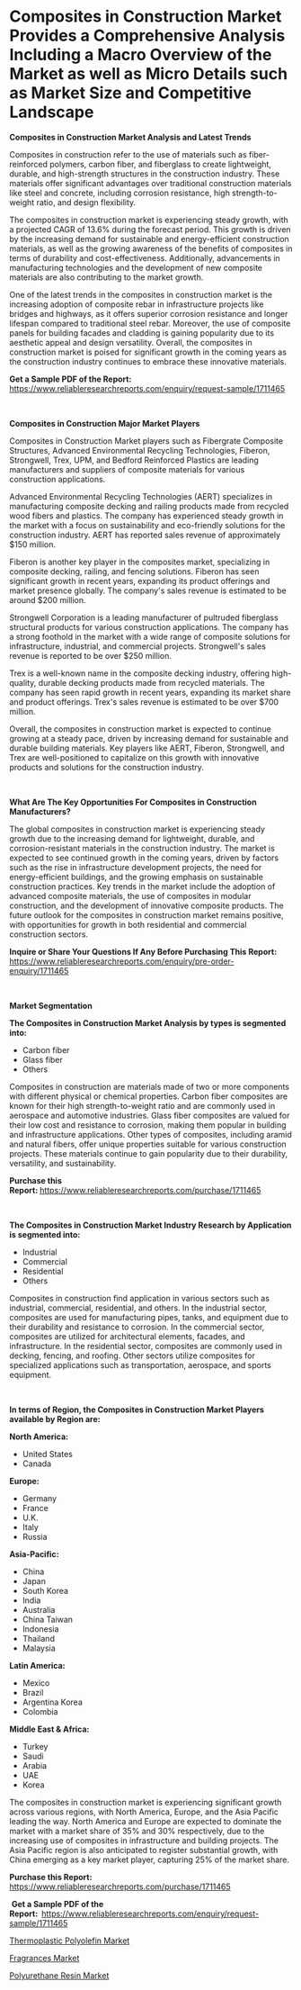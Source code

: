 <p><h1>Composites in Construction Market Provides a Comprehensive Analysis Including a Macro Overview of the Market as well as Micro Details such as Market Size and Competitive Landscape</h1></p><p><strong>Composites in Construction Market Analysis and Latest Trends</strong></p>
<p><p>Composites in construction refer to the use of materials such as fiber-reinforced polymers, carbon fiber, and fiberglass to create lightweight, durable, and high-strength structures in the construction industry. These materials offer significant advantages over traditional construction materials like steel and concrete, including corrosion resistance, high strength-to-weight ratio, and design flexibility.</p><p>The composites in construction market is experiencing steady growth, with a projected CAGR of 13.6% during the forecast period. This growth is driven by the increasing demand for sustainable and energy-efficient construction materials, as well as the growing awareness of the benefits of composites in terms of durability and cost-effectiveness. Additionally, advancements in manufacturing technologies and the development of new composite materials are also contributing to the market growth.</p><p>One of the latest trends in the composites in construction market is the increasing adoption of composite rebar in infrastructure projects like bridges and highways, as it offers superior corrosion resistance and longer lifespan compared to traditional steel rebar. Moreover, the use of composite panels for building facades and cladding is gaining popularity due to its aesthetic appeal and design versatility. Overall, the composites in construction market is poised for significant growth in the coming years as the construction industry continues to embrace these innovative materials.</p></p>
<p><strong>Get a Sample PDF of the Report:&nbsp;</strong> <a href="https://www.reliableresearchreports.com/enquiry/request-sample/1711465">https://www.reliableresearchreports.com/enquiry/request-sample/1711465</a></p>
<p>&nbsp;</p>
<p><strong>Composites in Construction Major Market Players</strong></p>
<p><p>Composites in Construction Market players such as Fibergrate Composite Structures, Advanced Environmental Recycling Technologies, Fiberon, Strongwell, Trex, UPM, and Bedford Reinforced Plastics are leading manufacturers and suppliers of composite materials for various construction applications.</p><p>Advanced Environmental Recycling Technologies (AERT) specializes in manufacturing composite decking and railing products made from recycled wood fibers and plastics. The company has experienced steady growth in the market with a focus on sustainability and eco-friendly solutions for the construction industry. AERT has reported sales revenue of approximately $150 million.</p><p>Fiberon is another key player in the composites market, specializing in composite decking, railing, and fencing solutions. Fiberon has seen significant growth in recent years, expanding its product offerings and market presence globally. The company's sales revenue is estimated to be around $200 million.</p><p>Strongwell Corporation is a leading manufacturer of pultruded fiberglass structural products for various construction applications. The company has a strong foothold in the market with a wide range of composite solutions for infrastructure, industrial, and commercial projects. Strongwell's sales revenue is reported to be over $250 million.</p><p>Trex is a well-known name in the composite decking industry, offering high-quality, durable decking products made from recycled materials. The company has seen rapid growth in recent years, expanding its market share and product offerings. Trex's sales revenue is estimated to be over $700 million.</p><p>Overall, the composites in construction market is expected to continue growing at a steady pace, driven by increasing demand for sustainable and durable building materials. Key players like AERT, Fiberon, Strongwell, and Trex are well-positioned to capitalize on this growth with innovative products and solutions for the construction industry.</p></p>
<p>&nbsp;</p>
<p><strong>What Are The Key Opportunities For Composites in Construction Manufacturers?</strong></p>
<p><p>The global composites in construction market is experiencing steady growth due to the increasing demand for lightweight, durable, and corrosion-resistant materials in the construction industry. The market is expected to see continued growth in the coming years, driven by factors such as the rise in infrastructure development projects, the need for energy-efficient buildings, and the growing emphasis on sustainable construction practices. Key trends in the market include the adoption of advanced composite materials, the use of composites in modular construction, and the development of innovative composite products. The future outlook for the composites in construction market remains positive, with opportunities for growth in both residential and commercial construction sectors.</p></p>
<p><strong>Inquire or Share Your Questions If Any Before Purchasing This Report:</strong> <a href="https://www.reliableresearchreports.com/enquiry/pre-order-enquiry/1711465">https://www.reliableresearchreports.com/enquiry/pre-order-enquiry/1711465</a></p>
<p>&nbsp;</p>
<p><strong>Market Segmentation</strong></p>
<p><strong>The Composites in Construction Market Analysis by types is segmented into:</strong></p>
<p><ul><li>Carbon fiber</li><li>Glass fiber</li><li>Others</li></ul></p>
<p><p>Composites in construction are materials made of two or more components with different physical or chemical properties. Carbon fiber composites are known for their high strength-to-weight ratio and are commonly used in aerospace and automotive industries. Glass fiber composites are valued for their low cost and resistance to corrosion, making them popular in building and infrastructure applications. Other types of composites, including aramid and natural fibers, offer unique properties suitable for various construction projects. These materials continue to gain popularity due to their durability, versatility, and sustainability.</p></p>
<p><strong>Purchase this Report:&nbsp;</strong><a href="https://www.reliableresearchreports.com/purchase/1711465">https://www.reliableresearchreports.com/purchase/1711465</a></p>
<p>&nbsp;</p>
<p><strong>The Composites in Construction Market Industry Research by Application is segmented into:</strong></p>
<p><ul><li>Industrial</li><li>Commercial</li><li>Residential</li><li>Others</li></ul></p>
<p><p>Composites in construction find application in various sectors such as industrial, commercial, residential, and others. In the industrial sector, composites are used for manufacturing pipes, tanks, and equipment due to their durability and resistance to corrosion. In the commercial sector, composites are utilized for architectural elements, facades, and infrastructure. In the residential sector, composites are commonly used in decking, fencing, and roofing. Other sectors utilize composites for specialized applications such as transportation, aerospace, and sports equipment.</p></p>
<p>&nbsp;</p>
<p><strong>In terms of Region, the Composites in Construction Market Players available by Region are:</strong></p>
<p>
    <p> <strong> North America: </strong>
        <ul>
            <li>United States</li>
            <li>Canada</li>
        </ul>
        </p> 
    <p> <strong> Europe: </strong>
        <ul>
            <li>Germany</li>
            <li>France</li>
            <li>U.K.</li>
            <li>Italy</li>
            <li>Russia</li>
        </ul>
        </p> 
    <p> <strong> Asia-Pacific: </strong>
        <ul>
            <li>China</li>
            <li>Japan</li>
            <li>South Korea</li>
            <li>India</li>
            <li>Australia</li>
            <li>China Taiwan</li>
            <li>Indonesia</li>
            <li>Thailand</li>
            <li>Malaysia</li>
        </ul>
        </p> 
    <p> <strong> Latin America: </strong>
        <ul>
            <li>Mexico</li>
            <li>Brazil</li>
            <li>Argentina Korea</li>
            <li>Colombia</li>
        </ul>
        </p> 
    <p> <strong> Middle East & Africa: </strong>
        <ul>
            <li>Turkey</li>
            <li>Saudi</li>
            <li>Arabia</li>
            <li>UAE</li>
            <li>Korea</li>
        </ul>
    </p>
    </p>
<p><p>The composites in construction market is experiencing significant growth across various regions, with North America, Europe, and the Asia Pacific leading the way. North America and Europe are expected to dominate the market with a market share of 35% and 30% respectively, due to the increasing use of composites in infrastructure and building projects. The Asia Pacific region is also anticipated to register substantial growth, with China emerging as a key market player, capturing 25% of the market share.</p></p>
<p><strong>Purchase this Report: </strong><a href="https://www.reliableresearchreports.com/purchase/1711465">https://www.reliableresearchreports.com/purchase/1711465</a></p>
<p>&nbsp;<strong>Get a Sample PDF of the Report:&nbsp;&nbsp;</strong><a href="https://www.reliableresearchreports.com/enquiry/request-sample/1711465">https://www.reliableresearchreports.com/enquiry/request-sample/1711465</a></p>
<p><strong></strong></p>
<p><p><a href="https://github.com/redneck06/Market-Research-Report-List-2/blob/main/thermoplastic-polyolefin-market.md">Thermoplastic Polyolefin Market</a></p><p><a href="https://github.com/mauripalmi/Market-Research-Report-List-2/blob/main/fragrances-market.md">Fragrances Market</a></p><p><a href="https://github.com/nicoletavirag/Market-Research-Report-List-2/blob/main/polyurethane-resin-market.md">Polyurethane Resin Market</a></p></p>